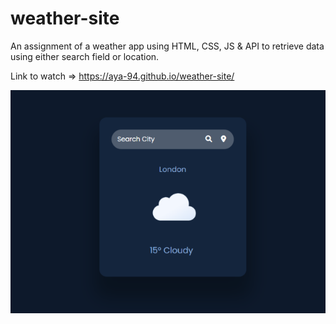 # weather-site

An assignment of a weather app using HTML, CSS, JS & API to retrieve data using either search field or location.

Link to watch => https://aya-94.github.io/weather-site/

![](./icons/weather-site-img.png)
